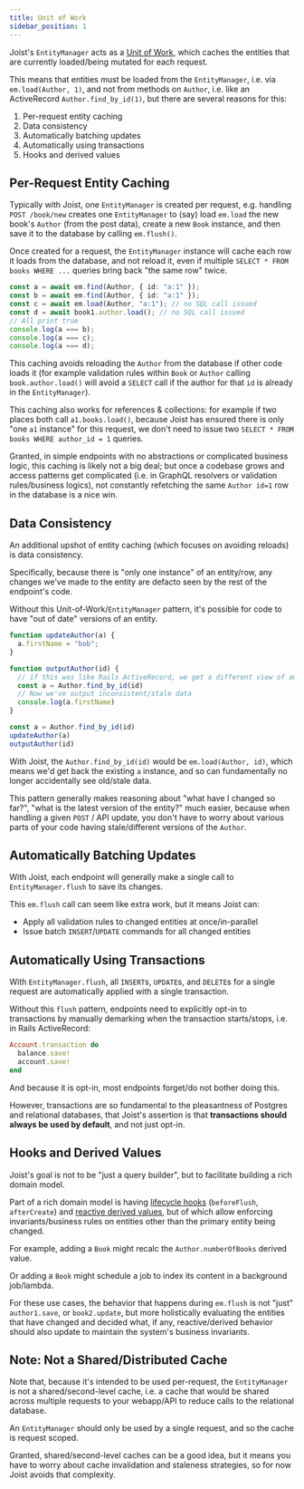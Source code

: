 ```yaml
---
title: Unit of Work
sidebar_position: 1
---
```


Joist's `EntityManager` acts as a [Unit of Work](https://www.martinfowler.com/eaaCatalog/unitOfWork.html), which caches the entities that are currently loaded/being mutated for each request.

This means that entities must be loaded from the `EntityManager`, i.e. via `em.load(Author, 1)`, and not from methods on `Author`, i.e. like an ActiveRecord `Author.find_by_id(1)`, but there are several reasons for this:

1. Per-request entity caching
2. Data consistency
3. Automatically batching updates
4. Automatically using transactions 
5. Hooks and derived values

## Per-Request Entity Caching

Typically with Joist, one `EntityManager` is created per request, e.g. handling `POST /book/new` creates one `EntityManager` to (say) load `em.load` the new book's `Author` (from the post data), create a new `Book` instance, and then save it to the database by calling `em.flush()`.

Once created for a request, the `EntityManager` instance will cache each row it loads from the database, and not reload it, even if multiple `SELECT * FROM books WHERE ...` queries bring back "the same row" twice.

```typescript
const a = await em.find(Author, { id: "a:1" });
const b = await em.find(Author, { id: "a:1" });
const c = await em.load(Author, "a:1"); // no SQL call issued
const d = await book1.author.load(); // no SQL call issued
// All print true
console.log(a === b);
console.log(a === c);
console.log(a === d);
```

This caching avoids reloading the `Author` from the database if other code loads it (for example validation rules within `Book` or `Author` calling `book.author.load()` will avoid a `SELECT` call if the author for that `id` is already in the `EntityManager`).

This caching also works for references & collections: for example if two places both call `a1.books.load()`, because Joist has ensured there is only "one `a1` instance" for this request, we don't need to issue two `SELECT * FROM books WHERE author_id = 1` queries.

Granted, in simple endpoints with no abstractions or complicated business logic, this caching is likely not a big deal; but once a codebase grows and access patterns get complicated (i.e. in GraphQL resolvers or validation rules/business logics), not constantly refetching the same `Author id=1` row in the database is a nice win.

## Data Consistency

An additional upshot of entity caching (which focuses on avoiding reloads) is data consistency.

Specifically, because there is "only one instance" of an entity/row, any changes we've made to the entity are defacto seen by the rest of the endpoint's code.

Without this Unit-of-Work/`EntityManager` pattern, it's possible for code to have "out of date" versions of an entity.

```typescript
function updateAuthor(a) {
  a.firstName = "bob";
}

function outputAuthor(id) {
  // if this was like Rails ActiveRecord, we get a different view of author
  const a = Author.find_by_id(id)
  // Now we've output inconsistent/stale data
  console.log(a.firstName)
}

const a = Author.find_by_id(id)
updateAuthor(a)
outputAuthor(id)
```

With Joist, the `Author.find_by_id(id)` would be `em.load(Author, id)`, which means we'd get back the existing `a` instance, and so can fundamentally no longer accidentally see old/stale data.

This pattern generally makes reasoning about "what have I changed so far?", "what is the latest version of the entity?" much easier, because when handling a given `POST` / API update, you don't have to worry about various parts of your code having stale/different versions of the `Author`.

## Automatically Batching Updates

With Joist, each endpoint will generally make a single call to `EntityManager.flush` to save its changes.

This `em.flush` call can seem like extra work, but it means Joist can:

* Apply all validation rules to changed entities at once/in-parallel
* Issue batch `INSERT`/`UPDATE` commands for all changed entities

## Automatically Using Transactions

With `EntityManager.flush`, all `INSERT`s, `UPDATE`s, and `DELETE`s for a single request are automatically applied with a single transaction.

Without this `flush` pattern, endpoints need to explicitly opt-in to transactions by manually demarking when the transaction starts/stops, i.e. in Rails ActiveRecord:

```ruby
Account.transaction do
  balance.save!
  account.save!
end
```

And because it is opt-in, most endpoints forget/do not bother doing this.

However, transactions are so fundamental to the pleasantness of Postgres and relational databases, that Joist's assertion is that **transactions should always be used by default**, and not just opt-in.

## Hooks and Derived Values

Joist's goal is not to be "just a query builder", but to facilitate building a rich domain model.

Part of a rich domain model is having [lifecycle hooks](./lifecycle-hooks) (`beforeFlush`, `afterCreate`) and [reactive derived values](../modeling/derived-fields.md), but of which allow enforcing invariants/business rules on entities other than the primary entity being changed.

For example, adding a `Book` might recalc the `Author.numberOfBooks` derived value.

Or adding a `Book` might schedule a job to index its content in a background job/lambda.

For these use cases, the behavior that happens during `em.flush` is not "just" `author1.save`, or `book2.update`, but more holistically evaluating the entities that have changed and decided what, if any, reactive/derived behavior should also update to maintain the system's business invariants.

## Note: Not a Shared/Distributed Cache

Note that, because it's intended to be used per-request, the `EntityManager` is not a shared/second-level cache, i.e. a cache that would be shared across multiple requests to your webapp/API to reduce calls to the relational database.

An `EntityManager` should only be used by a single request, and so the cache is request scoped.

Granted, shared/second-level caches can be a good idea, but it means you have to worry about cache invalidation and staleness strategies, so for now Joist avoids that complexity.
